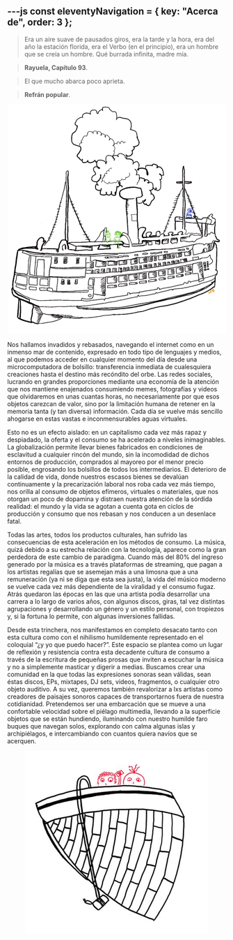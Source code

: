 ---js
const eleventyNavigation = {
	key: "Acerca de",
	order: 3
};
---
> Era un aire suave de pausados giros, era la tarde y la hora, era del año la estación florida, era el Verbo (en el principio), era un hombre que se creía un hombre. Qué burrada infinita, madre mía.

> **Rayuela, Capítulo 93**.

> El que mucho abarca poco aprieta.

> **Refrán popular**.

<p align="center">
	<img src="./barco.jpg" alt="Un barco sobre el océano">
</p>


Nos hallamos invadidos y rebasados, navegando el internet como en un inmenso mar de contenido, expresado en todo tipo de lenguajes y medios, al que podemos acceder en cualquier momento del día desde una microcomputadora de bolsillo: transferencia inmediata de cualesquiera creaciones hasta el destino más recóndito del orbe. Las redes sociales, lucrando en grandes proporciones mediante una economía de la atención que nos mantiene enajenados consumiendo memes, fotografías y videos que olvidaremos en unas cuantas horas, no necesariamente por que esos objetos carezcan de valor, sino por la limitación humana de retener en la memoria tanta (y tan diversa) información. Cada día se vuelve más sencillo ahogarse en estas vastas e inconmensurables aguas virtuales.

Esto no es un efecto aislado: en un capitalismo cada vez más rapaz y despiadado, la oferta y el consumo se ha acelerado a niveles inimaginables. La globalización permite llevar bienes fabricados en condiciones de esclavitud a cualquier rincón del mundo, sin la incomodidad de dichos entornos de producción, comprados al mayoreo por el menor precio posible, engrosando los bolsillos de todos los intermediarios. El deterioro de la calidad de vida, donde nuestros escasos bienes se devalúan continuamente y la precarización laboral nos roba cada vez más tiempo, nos orilla al consumo de objetos efímeros, virtuales o materiales, que nos otorgan un poco de dopamina y distraen nuestra atención de la sórdida realidad: el mundo y la vida se agotan a cuenta gota en ciclos de producción y consumo que nos rebasan y nos conducen a un desenlace fatal.

Todas las artes, todos los productos culturales, han sufrido las consecuencias de esta aceleración en los métodos de consumo. La música, quizá debido a su estrecha relación con la tecnología, aparece como la gran perdedora de este cambio de paradigma. Cuando más del 80% del ingreso generado por la música es a través plataformas de streaming, que pagan a los artistas regalías que se asemejan más a una limosna que a una remuneración (ya ni se diga que esta sea justa), la vida del músico moderno se vuelve cada vez más dependiente de la viralidad y el consumo fugaz. Atrás quedaron las épocas en las que una artista podía desarrollar una carrera a lo largo de varios años, con algunos discos, giras, tal vez distintas agrupaciones y desarrollando un género y un estilo personal, con tropiezos y, si la fortuna lo permite, con algunas inversiones fallidas.

Desde esta trinchera, nos manifestamos en completo desacato tanto con esta cultura como con el nihilismo humildemente representado en el coloquial “¿y yo que puedo hacer?”. Este espacio se plantea como un lugar de reflexión y resistencia contra esta decadente cultura de consumo a través de la escritura de pequeñas prosas que inviten a escuchar la música y no a simplemente masticar y digerir a medias. Buscamos crear una comunidad en la que todas las expresiones sonoras sean válidas, sean éstas discos, EPs, mixtapes, DJ sets, videos, fragmentos, o cualquier otro objeto auditivo. A su vez, queremos también revalorizar a lxs artistas como creadores de paisajes sonoros capaces de transportarnos fuera de nuestra cotidianidad. Pretendemos ser una embarcación que se mueve a una confortable velocidad sobre el piélago multimedia, llevando a la superficie objetos que se están hundiendo, iluminando con nuestro humilde faro buques que navegan solos, explorando con calma algunas islas y archipiélagos, e intercambiando con cuantos quiera navíos que se acerquen.

<p align="center">
	<img src="./pescadores.jpg" alt="Pescadores">
</p>
